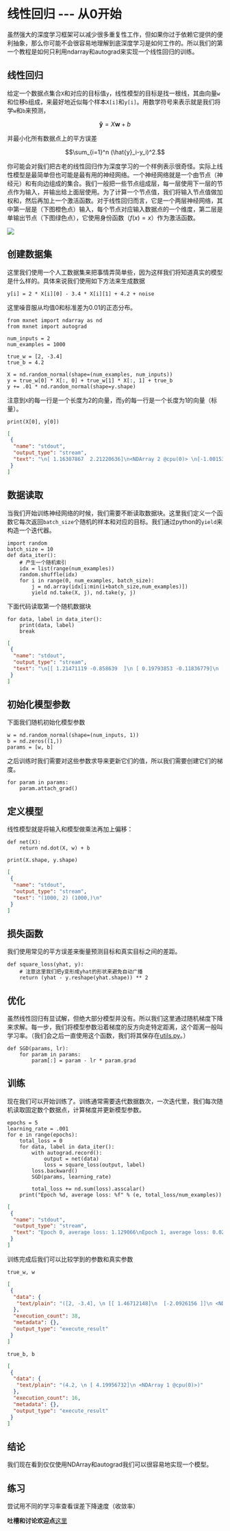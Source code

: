 # 线性回归 --- 从0开始

虽然强大的深度学习框架可以减少很多重复性工作，但如果你过于依赖它提供的便利抽象，那么你可能不会很容易地理解到底深度学习是如何工作的。所以我们的第一个教程是如何只利用ndarray和autograd来实现一个线性回归的训练。

## 线性回归

给定一个数据点集合`X`和对应的目标值`y`，线性模型的目标是找一根线，其由向量`w`和位移`b`组成，来最好地近似每个样本`X[i]`和`y[i]`。用数学符号来表示就是我们将学`w`和`b`来预测，

$$\boldsymbol{\hat{y}} = X \boldsymbol{w} + b$$

并最小化所有数据点上的平方误差

$$\sum_{i=1}^n (\hat{y}_i-y_i)^2.$$

你可能会对我们把古老的线性回归作为深度学习的一个样例表示很奇怪。实际上线性模型是最简单但也可能是最有用的神经网络。一个神经网络就是一个由节点（神经元）和有向边组成的集合。我们一般把一些节点组成层，每一层使用下一层的节点作为输入，并输出给上面层使用。为了计算一个节点值，我们将输入节点值做加权和，然后再加上一个激活函数。对于线性回归而言，它是一个两层神经网络，其中第一层是（下图橙色点）输入，每个节点对应输入数据点的一个维度，第二层是单输出节点（下图绿色点），它使用身份函数（$f(x)=x$）作为激活函数。

![](../img/simple-net-linear.png)

## 创建数据集

这里我们使用一个人工数据集来把事情弄简单些，因为这样我们将知道真实的模型是什么样的。具体来说我们使用如下方法来生成数据

`y[i] = 2 * X[i][0] - 3.4 * X[i][1] + 4.2 + noise`

这里噪音服从均值0和标准差为0.01的正态分布。

```{.python .input  n=1}
from mxnet import ndarray as nd
from mxnet import autograd

num_inputs = 2
num_examples = 1000

true_w = [2, -3.4]
true_b = 4.2

X = nd.random_normal(shape=(num_examples, num_inputs))
y = true_w[0] * X[:, 0] + true_w[1] * X[:, 1] + true_b
y += .01 * nd.random_normal(shape=y.shape)
```

注意到`X`的每一行是一个长度为2的向量，而`y`的每一行是一个长度为1的向量（标量）。

```{.python .input  n=2}
print(X[0], y[0])
```

```{.json .output n=2}
[
 {
  "name": "stdout",
  "output_type": "stream",
  "text": "\n[ 1.16307867  2.21220636]\n<NDArray 2 @cpu(0)> \n[-1.00153255]\n<NDArray 1 @cpu(0)>\n"
 }
]
```

## 数据读取

当我们开始训练神经网络的时候，我们需要不断读取数据块。这里我们定义一个函数它每次返回`batch_size`个随机的样本和对应的目标。我们通过python的`yield`来构造一个迭代器。

```{.python .input  n=3}
import random
batch_size = 10
def data_iter():
    # 产生一个随机索引
    idx = list(range(num_examples))
    random.shuffle(idx)
    for i in range(0, num_examples, batch_size):
        j = nd.array(idx[i:min(i+batch_size,num_examples)])
        yield nd.take(X, j), nd.take(y, j)
```

下面代码读取第一个随机数据块

```{.python .input  n=4}
for data, label in data_iter():
    print(data, label)
    break
```

```{.json .output n=4}
[
 {
  "name": "stdout",
  "output_type": "stream",
  "text": "\n[[ 1.21471119 -0.858639  ]\n [ 0.19793853 -0.11836779]\n [-0.54594457 -1.771029  ]\n [ 1.5087148   0.19236873]\n [-1.01749468  0.25383762]\n [-0.32443359 -0.16558871]\n [-0.38509107 -0.02392192]\n [-0.54877394 -0.20801921]\n [-0.16627775  0.66310221]\n [-0.10484769  0.50182003]]\n<NDArray 10x2 @cpu(0)> \n[ 9.56153393  4.99592209  9.13892365  6.54900837  1.29187155  4.11557388\n  3.51655865  3.80636144  1.59956551  2.28933144]\n<NDArray 10 @cpu(0)>\n"
 }
]
```

## 初始化模型参数

下面我们随机初始化模型参数

```{.python .input  n=35}
w = nd.random_normal(shape=(num_inputs, 1))
b = nd.zeros((1,))
params = [w, b]
```

之后训练时我们需要对这些参数求导来更新它们的值，所以我们需要创建它们的梯度。

```{.python .input  n=36}
for param in params:
    param.attach_grad()
```

## 定义模型

线性模型就是将输入和模型做乘法再加上偏移：

```{.python .input  n=7}
def net(X):
    return nd.dot(X, w) + b
```

```{.python .input  n=11}
print(X.shape, y.shape)
```

```{.json .output n=11}
[
 {
  "name": "stdout",
  "output_type": "stream",
  "text": "(1000, 2) (1000,)\n"
 }
]
```

## 损失函数

我们使用常见的平方误差来衡量预测目标和真实目标之间的差距。

```{.python .input  n=13}
def square_loss(yhat, y):
    # 注意这里我们把y变形成yhat的形状来避免自动广播
    return (yhat - y.reshape(yhat.shape)) ** 2
```

## 优化

虽然线性回归有显试解，但绝大部分模型并没有。所以我们这里通过随机梯度下降来求解。每一步，我们将模型参数沿着梯度的反方向走特定距离，这个距离一般叫学习率。（我们会之后一直使用这个函数，我们将其保存在[utils.py](../utils.py)。）

```{.python .input  n=12}
def SGD(params, lr):
    for param in params:
        param[:] = param - lr * param.grad
```

## 训练

现在我们可以开始训练了。训练通常需要迭代数据数次，一次迭代里，我们每次随机读取固定数个数据点，计算梯度并更新模型参数。

```{.python .input  n=39}
epochs = 5
learning_rate = .001
for e in range(epochs):
    total_loss = 0
    for data, label in data_iter():
        with autograd.record():
            output = net(data)
            loss = square_loss(output, label)
        loss.backward()
        SGD(params, learning_rate)

        total_loss += nd.sum(loss).asscalar()
    print("Epoch %d, average loss: %f" % (e, total_loss/num_examples))
```

```{.json .output n=39}
[
 {
  "name": "stdout",
  "output_type": "stream",
  "text": "Epoch 0, average loss: 1.129066\nEpoch 1, average loss: 0.025124\nEpoch 2, average loss: 0.000651\nEpoch 3, average loss: 0.000115\nEpoch 4, average loss: 0.000103\n"
 }
]
```

训练完成后我们可以比较学到的参数和真实参数

```{.python .input  n=38}
true_w, w
```

```{.json .output n=38}
[
 {
  "data": {
   "text/plain": "([2, -3.4], \n [[ 1.46712148]\n  [-2.0926156 ]]\n <NDArray 2x1 @cpu(0)>)"
  },
  "execution_count": 38,
  "metadata": {},
  "output_type": "execute_result"
 }
]
```

```{.python .input  n=16}
true_b, b
```

```{.json .output n=16}
[
 {
  "data": {
   "text/plain": "(4.2, \n [ 4.19956732]\n <NDArray 1 @cpu(0)>)"
  },
  "execution_count": 16,
  "metadata": {},
  "output_type": "execute_result"
 }
]
```

## 结论

我们现在看到仅仅使用NDArray和autograd我们可以很容易地实现一个模型。

## 练习

尝试用不同的学习率查看误差下降速度（收敛率）

**吐槽和讨论欢迎点**[这里](https://discuss.gluon.ai/t/topic/743)
